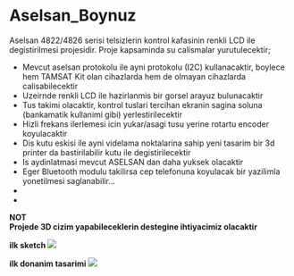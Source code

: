 # Aselsan_Boynuz
Aselsan 4822/4826 serisi telsizlerin kontrol kafasinin renkli LCD ile degistirilmesi projesidir.
Proje kapsaminda su calismalar yurutulecektir;
- Mevcut aselsan  protokolu ile ayni protokolu (I2C) kullanacaktir, boylece hem TAMSAT Kit olan cihazlarda hem de olmayan cihazlarda calisabilecektir
- Uzeirnde renkli LCD ile hazirlanmis bir gorsel arayuz bulunacaktir
- Tus takimi olacaktir, kontrol tuslari tercihan ekranin sagina soluna (bankamatik kullanimi gibi) yerlestirilecektir
- Hizli frekans ilerlemesi icin yukar/asagi tusu yerine rotartu encoder koyulacaktir
- Dis kutu eskisi ile ayni videlama noktalarina sahip yeni tasarim bir 3d printer da bastirilabilir kutu ile degistirilecektir
- Is aydinlatmasi mevcut ASELSAN dan daha yuksek olacaktir
- Eger Bluetooth modulu takilirsa cep telefonuna koyulacak bir yazilimla yonetilmesi saglanabilir...
-
-
<B>NOT</BR>
Projede 3D cizim yapabileceklerin destegine ihtiyacimiz olacaktir


ilk sketch
<IMG SRC=https://github.com/barisdinc/Aselsan_Boynuz/blob/master/3D/Aselsan_Boynum_ilk_sketch.jpg>

ilk donanim tasarimi
<IMG SRC=https://github.com/barisdinc/Aselsan_Boynuz/blob/master/Donanim/Tasarim_2.jpg>

